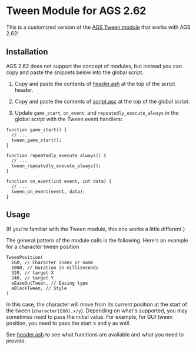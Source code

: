 # Tween Module for AGS 2.62

This is a customized version of the [AGS Tween module](https://github.com/edmundito/ags-tween) that works with AGS 2.62!

## Installation

AGS 2.62 does not support the concept of modules, but instead you can copy and paste the snippets below into the global script.

1. Copy and paste the contents of [header.ash](./header.ash) at the top of the script header.

2. Copy and paste the contents of [script.asc](./script.asc) at the top of the global script.
  
3. Update `game_start`, `on_event`, and `repeatedly_execute_always` in the global script with the Tween event handlers:

```agsscript
function game_start() {
  // ...
  tween_game_start();
}

function repeatedly_execute_always() {  
  // ...
  tween_repeatedly_execute_always();
}

function on_event(int event, int data) {
  // ...
  tween_on_event(event, data);
}
```

## Usage

(If you're familiar with the Tween module, this one works a little different.)

The general pattern of the module calls is the following. Here's an example for a character tween position

```agsscript
TweenPosition(
  EGO, // Character index or name
  1000, // Duration in milliseconds
  320, // target X
  240, // target Y
  eEaseOutTween, // Easing type
  eBlockTween, // Style
)

```

In this case, the character will move from its current position at the start of the tween (`character[EGO].x/y`). Depending on what's supported, you may sometimes need to pass the initial value. For example, for GUI tween position, you need to pass the start x and y as well.

See [header.ash](./header.ash) to see what functions are available and what you need to provide.
